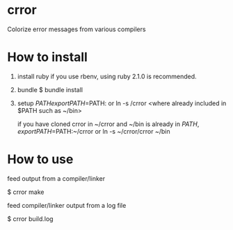 crror
=====

Colorize error messages from various compilers


How to install
==============

1. install ruby
   if you use rbenv, using ruby 2.1.0 is recommended.

2. bundle
   $ bundle install

3. setup $PATH
   export PATH=$PATH:<where you have crror installed>
    or
   ln -s <crror dir>/crror <where already included in $PATH such as ~/bin>

   if you have cloned crror in ~/crror and ~/bin is already in $PATH,
   export PATH=$PATH:~/crror
    or
   ln -s ~/crror/crror ~/bin


How to use
==========

feed output from a compiler/linker

$ crror make


feed compiler/linker output from a log file

$ crror build.log

